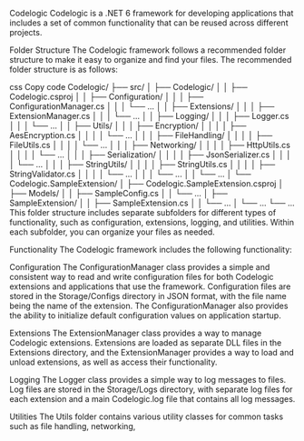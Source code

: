Codelogic
Codelogic is a .NET 6 framework for developing applications that includes a set of common functionality that can be reused across different projects.

Folder Structure
The Codelogic framework follows a recommended folder structure to make it easy to organize and find your files. The recommended folder structure is as follows:

css
Copy code
Codelogic/
├── src/
│   ├── Codelogic/
│   │   ├── Codelogic.csproj
│   │   ├── Configuration/
│   │   │   ├── ConfigurationManager.cs
│   │   │   └── ...
│   │   ├── Extensions/
│   │   │   ├── ExtensionManager.cs
│   │   │   └── ...
│   │   ├── Logging/
│   │   │   ├── Logger.cs
│   │   │   └── ...
│   │   ├── Utils/
│   │   │   ├── Encryption/
│   │   │   │   ├── AesEncryption.cs
│   │   │   │   └── ...
│   │   │   ├── FileHandling/
│   │   │   │   ├── FileUtils.cs
│   │   │   │   └── ...
│   │   │   ├── Networking/
│   │   │   │   ├── HttpUtils.cs
│   │   │   │   └── ...
│   │   │   ├── Serialization/
│   │   │   │   ├── JsonSerializer.cs
│   │   │   │   └── ...
│   │   │   ├── StringUtils/
│   │   │   │   ├── StringUtils.cs
│   │   │   │   ├── StringValidator.cs
│   │   │   │   └── ...
│   │   │   └── ...
│   │   └── ...
│   └── Codelogic.SampleExtension/
│       ├── Codelogic.SampleExtension.csproj
│       ├── Models/
│       │   ├── SampleConfig.cs
│       │   └── ...
│       ├── SampleExtension/
│       │   ├── SampleExtension.cs
│       │   └── ...
│       └── ...
└── ...
This folder structure includes separate subfolders for different types of functionality, such as configuration, extensions, logging, and utilities. Within each subfolder, you can organize your files as needed.

Functionality
The Codelogic framework includes the following functionality:

Configuration
The ConfigurationManager class provides a simple and consistent way to read and write configuration files for both Codelogic extensions and applications that use the framework. Configuration files are stored in the Storage/Configs directory in JSON format, with the file name being the name of the extension. The ConfigurationManager also provides the ability to initialize default configuration values on application startup.

Extensions
The ExtensionManager class provides a way to manage Codelogic extensions. Extensions are loaded as separate DLL files in the Extensions directory, and the ExtensionManager provides a way to load and unload extensions, as well as access their functionality.

Logging
The Logger class provides a simple way to log messages to files. Log files are stored in the Storage/Logs directory, with separate log files for each extension and a main Codelogic.log file that contains all log messages.

Utilities
The Utils folder contains various utility classes for common tasks such as file handling, networking,
